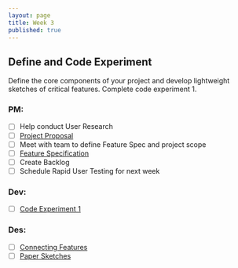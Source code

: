 ```yaml
---
layout: page
title: Week 3
published: true
---
```



## Define and Code Experiment

Define the core components of your project and develop lightweight sketches of critical features. Complete code experiment 1.

### PM:
* [ ] Help conduct User Research
* [ ] [Project Proposal](project-proposal.md)
* [ ] Meet with team to define Feature Spec and project scope
* [ ] [Feature Specification](feature-specification.md)
* [ ] Create Backlog
* [ ] Schedule Rapid User Testing for next week

### Dev:
* [ ] [Code Experiment 1](code-experiment-1.md)

### Des:
* [ ] [Connecting Features](connecting-features.md)
* [ ] [Paper Sketches](paper-sketches.md)
